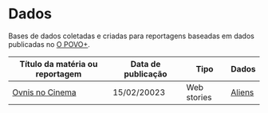 # Dados

Bases de dados coletadas e criadas para reportagens baseadas em dados publicadas no [O POVO+](https://mais.opovo.com.br/home).


| Título da matéria ou reportagem| Data de publicação | Tipo | Dados |
| -------- | -------- | -------- | -------- |
| [Ovnis no Cinema](https://mais.opovo.com.br/web-stories/ovnis-nos-cinemas/2023/02/15/ovnis-nos-cinemas.html)     | 15/02/20023     | Web stories     | [Aliens](https://github.com/opovomais/aliens)     |

